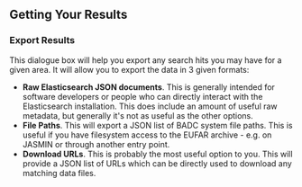 ﻿Getting Your Results
--------------------

### Export Results

This dialogue box will help you export any search hits you may have for a
given area. It will allow you to export the data in 3 given formats:

* **Raw Elasticsearch JSON documents**. This is generally intended for software
  developers or people who can directly interact with the Elasticsearch
  installation. This does include an amount of useful raw metadata, but
  generally it's not as useful as the other options.
* **File Paths**. This will export a JSON list of BADC system file paths. This is
  useful if you have filesystem access to the EUFAR archive - e.g. on JASMIN
  or through another entry point.
* **Download URLs**. This is probably the most useful option to you. This will
  provide a JSON list of URLs which can be directly used to download any
  matching data files.
